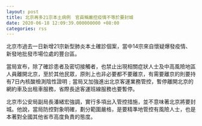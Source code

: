 ```yaml
---
layout: post
title: 北京再多21宗本土病例　官員稱嚴控疫情不等於要封城
date: 2020-06-18 12:09:39.000000000 +08:00
categories: rss
---
```


北京市過去一日新增21宗新型肺炎本土確診個案，當中14宗來自懷疑爆發疫情、新發地批發市場位處的豐台區。

當局宣布，除了確診患者及密切接觸者，也禁止出現相關症狀人士及中高風險地區人員離開北京，至於其他民眾，原則上也非必要都不要離京，有需要離京的則要持有7日內核酸檢測陰性證明﹔當局又加強進出北京客運業務管控，暫停離開北京的網約車及出租車服務，省際長途客運班線服務也要暫停。

北京市公安局副局長潘緒宏強調，實行多項出入管控措施，並不意味著北京將要封城。他說，當局防控對象明確，劃分範圍嚴格，是要精準地管控有風險人士，也是本著對全國其他省市高度負責的態度。
